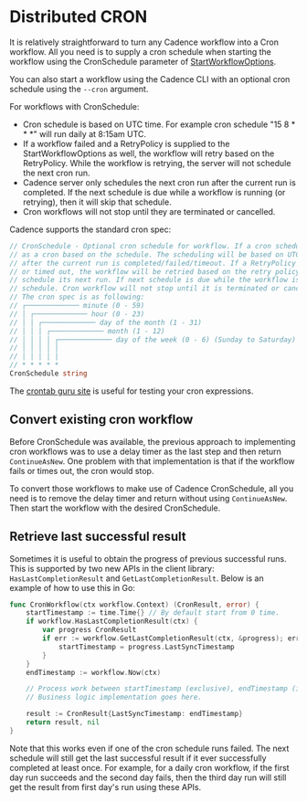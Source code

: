 # Distributed CRON

It is relatively straightforward to turn any Cadence workflow into a Cron workflow. All you need
is to supply a cron schedule when starting the workflow using the CronSchedule
parameter of
[StartWorkflowOptions](https://godoc.org/go.uber.org/cadence/internal#StartWorkflowOptions).

You can also start a workflow using the Cadence CLI with an optional cron schedule using the `--cron` argument.

For workflows with CronSchedule:

* Cron schedule is based on UTC time. For example cron schedule "15 8 \* \* \*"
  will run daily at 8:15am UTC.
* If a workflow failed and a RetryPolicy is supplied to the StartWorkflowOptions
  as well, the workflow will retry based on the RetryPolicy. While the workflow is
  retrying, the server will not schedule the next cron run.
* Cadence server only schedules the next cron run after the current run is
  completed. If the next schedule is due while a workflow is running (or retrying),
  then it will skip that schedule.
* Cron workflows will not stop until they are terminated or cancelled.

Cadence supports the standard cron spec:

```go
// CronSchedule - Optional cron schedule for workflow. If a cron schedule is specified, the workflow will run
// as a cron based on the schedule. The scheduling will be based on UTC time. The schedule for next run only happen
// after the current run is completed/failed/timeout. If a RetryPolicy is also supplied, and the workflow failed
// or timed out, the workflow will be retried based on the retry policy. While the workflow is retrying, it won't
// schedule its next run. If next schedule is due while the workflow is running (or retrying), then it will skip that
// schedule. Cron workflow will not stop until it is terminated or cancelled (by returning cadence.CanceledError).
// The cron spec is as following:
// ┌───────────── minute (0 - 59)
// │ ┌───────────── hour (0 - 23)
// │ │ ┌───────────── day of the month (1 - 31)
// │ │ │ ┌───────────── month (1 - 12)
// │ │ │ │ ┌───────────── day of the week (0 - 6) (Sunday to Saturday)
// │ │ │ │ │
// │ │ │ │ │
// * * * * *
CronSchedule string
```

The [crontab guru site](https://crontab.guru/) is useful for testing your cron expressions.

## Convert existing cron workflow

Before CronSchedule was available, the previous approach to implementing cron
workflows was to use a delay timer as the last step and then return
`ContinueAsNew`. One problem with that implementation is that if the workflow
fails or times out, the cron would stop.

To convert those workflows to make use of Cadence CronSchedule, all you need is to
remove the delay timer and return without using
`ContinueAsNew`. Then start the workflow with the desired CronSchedule.


## Retrieve last successful result

Sometimes it is useful to obtain the progress of previous successful runs.
This is supported by two new APIs in the client library:
`HasLastCompletionResult` and `GetLastCompletionResult`. Below is an example of how
to use this in Go:

```go
func CronWorkflow(ctx workflow.Context) (CronResult, error) {
    startTimestamp := time.Time{} // By default start from 0 time.
    if workflow.HasLastCompletionResult(ctx) {
        var progress CronResult
        if err := workflow.GetLastCompletionResult(ctx, &progress); err == nil {
            startTimestamp = progress.LastSyncTimestamp
        }
    }
    endTimestamp := workflow.Now(ctx)

    // Process work between startTimestamp (exclusive), endTimestamp (inclusive).
    // Business logic implementation goes here.

    result := CronResult{LastSyncTimestamp: endTimestamp}
    return result, nil
}
```

Note that this works even if one of the cron schedule runs failed. The
next schedule will still get the last successful result if it ever successfully
completed at least once. For example, for a daily cron workflow, if the first day
run succeeds and the second day fails, then the third day run will still get
the result from first day's run using these APIs.

